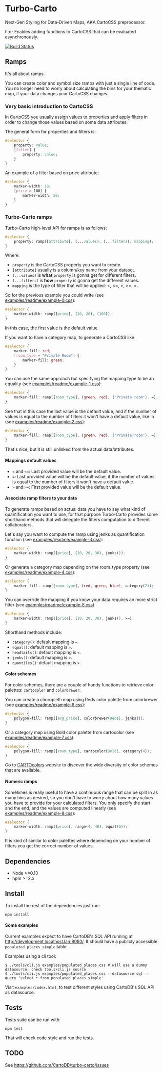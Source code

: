 # Turbo-Carto

Next-Gen Styling for Data-Driven Maps, AKA CartoCSS preprocessor.

tl;dr Enables adding functions to CartoCSS that can be evaluated asynchronously.

[![Build Status](https://travis-ci.org/CartoDB/turbo-carto.png?branch=master)](https://travis-ci.org/CartoDB/turbo-carto)

## Ramps

It's all about ramps.

You can create color and symbol size ramps with just a single line of code. You no longer need to worry about
calculating the bins for your thematic map, if your data changes your CartoCSS changes.


### Very basic introduction to CartoCSS

In CartoCSS you usually assign values to properties and apply filters in order to change those values based on some
data attributes.

The general form for properties and filters is:

```css
#selector {
    property: value;
    [filter] {
        property: value;
    }
}
```

An example of a filter based on price attribute:

```css
#selector {
    marker-width: 10;
    [price > 100] {
        marker-width: 20;
    }
}
```

### Turbo-Carto ramps

Turbo-Carto high-level API for ramps is as follows:

```css
#selector {
    property: ramp([attribute], (...values), (...filters), mapping);
}
```

Where:
 - `property` is the CartoCSS property you want to create.
 - `[attribute]` usually is a column/key name from your dataset.
 - `(...values)` is **what** `property` is gonna get for different filters.
 - `(...filters)` is **how** `property` is gonna get the different values.
 - `mapping` is the type of filter that will be applied: <, <=, >, >=, =.

So for the previous example you could write (see [examples/readme/example-0.css](./examples/readme/example-0.css)):

```css
#selector {
    marker-width: ramp([price], (10, 20), (100));
}
```

In this case, the first value is the default value.


If you want to have a category map, to generate a CartoCSS like:

```css
#selector {
    marker-fill: red;
    [room_type = "Private Room"] {
        marker-fill: green;
    }
}
```

You can use the same approach but specifying the mapping type to be an equality (see [examples/readme/example-1.css](./examples/readme/example-1.css)):

```css
#selector {
    marker-fill: ramp([room_type], (green, red), ("Private room"), =);
}
```

See that in this case the last value is the default value, and if the number of values is equal to the number of filters
it won't have a default value, like in (see [examples/readme/example-2.css](./examples/readme/example-2.css)):

```css
#selector {
    marker-fill: ramp([room_type], (green, red), ("Private room"), =);
}
```

That's nice, but it is still unlinked from the actual data/attributes.

#### Mappings default values

 - `<` and `<=`: Last provided value will be the default value.
 - `=`: Last provided value will be the default value, if the number of values is
equal to the number of filters it won't have a default value.
 - `>` and `>=`: First provided value will be the default value.

#### Associate ramp filters to your data

To generate ramps based on actual data you have to say what kind of quantification you want to use, for that purpose
Turbo-Carto provides some shorthand methods that will delegate the filters computation to different collaborators.

Let's say you want to compute the ramp using jenks as quantification function (see [examples/readme/example-3.css](./examples/readme/example-3.css)):

```css
#selector {
    marker-width: ramp([price], (10, 20, 30), jenks());
}
```

Or generate a category map depending on the room_type property (see [examples/readme/example-4.css](./examples/readme/example-4.css)):

```css
#selector {
    marker-fill: ramp([room_type], (red, green, blue), category(2));
}
```

You can override the mapping if you know your data requires an more strict filter (see [examples/readme/example-5.css](./examples/readme/example-5.css)):

```css
#selector {
    marker-width: ramp([price], (10, 20, 30), jenks(), >=);
}
```

Shorthand methods include:
 - `category()`: default mapping is `=`.
 - `equal()`: default mapping is `>`.
 - `headtails()`: default mapping is `<`.
 - `jenks()`: default mapping is `>`.
 - `quantiles()`: default mapping is `>`.

#### Color schemes

For color schemes, there are a couple of handy functions to retrieve color palettes: `cartocolor` and `colorbrewer`.

You can create a choropleth map using Reds color palette from colorbrewer (see [examples/readme/example-6.css](./examples/readme/example-6.css)):

```css
#selector {
    polygon-fill: ramp([avg_price], colorbrewer(Reds), jenks());
}
```

Or a category map using Bold color palette from cartocolor (see [examples/readme/example-7.css](./examples/readme/example-7.css)):

```css
#selector {
    polygon-fill: ramp([room_type], cartocolor(Bold), category(4));
}
```

Go to [CARTOcolors](https://carto.com/carto-colors) website to discover the wide diversity of color schemes that are available.

#### Numeric ramps

Sometimes is really useful to have a continuous range that can be split in as many bins as desired, so you don't have to
worry about how many values you have to provide for your calculated filters. You only specify the start and the end, and
the values are computed linearly (see [examples/readme/example-8.css](./examples/readme/example-8.css)):

```css
#selector {
    marker-width: ramp([price], range(4, 40), equal(5));
}
```

It is kind of similar to color palettes where depending on your number of filters you get the correct number of values.


## Dependencies

 * Node >=0.10
 * npm >=2.x

## Install

To install the rest of the dependencies just run:

```
npm install
```

#### Some examples

Current examples expect to have CartoDB's SQL API running at http://development.localhost.lan:8080/. It should have a
publicly accessible `populated_places_simple` table.

Examples using a cli tool:

```shell
$ ./tools/cli.js examples/populated_places.css # will use a dummy datasource, check tools/cli.js source
$ ./tools/cli.js examples/populated_places.css --datasource sql --query 'select * from populated_places_simple'
```

Visit `examples/index.html`, to test different styles using CartoDB's SQL API as datasource.

## Tests

Tests suite can be run with:

```
npm test
```

That will check code style and run the tests.

## TODO

See https://github.com/CartoDB/turbo-carto/issues
